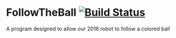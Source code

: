 # FollowTheBall [![Build Status](https://travis-ci.org/Team4050/FollowTheBall.svg?branch=master)](https://travis-ci.org/Team4050/FollowTheBall)
A program designed to allow our 2016 robot to follow a colored ball
